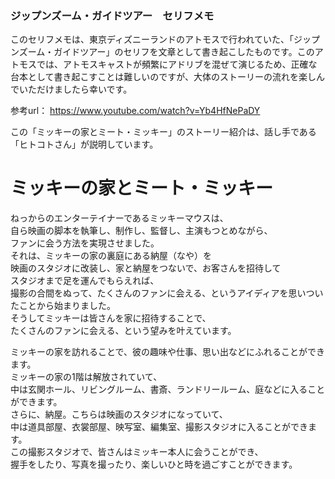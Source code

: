 ### ジップンズーム・ガイドツアー　セリフメモ  

このセリフメモは、東京ディズニーランドのアトモスで行われていた、「ジップンズーム・ガイドツアー」のセリフを文章として書き起こしたものです。このアトモスでは、アトモスキャストが頻繁にアドリブを混ぜて演じるため、正確な台本として書き起こすことは難しいのですが、大体のストーリーの流れを楽しんでいただけましたら幸いです。

参考url： https://www.youtube.com/watch?v=Yb4HfNePaDY

この「ミッキーの家とミート・ミッキー」のストーリー紹介は、話し手である「ヒトコトさん」が説明しています。  
  
  
# ミッキーの家とミート・ミッキー  
  
ねっからのエンターテイナーであるミッキーマウスは、  
自ら映画の脚本を執筆し、制作し、監督し、主演もつとめながら、  
ファンに会う方法を実現させました。  
それは、ミッキーの家の裏庭にある納屋（なや）を  
映画のスタジオに改装し、家と納屋をつないで、お客さんを招待して  
スタジオまで足を運んでもらえれば、  
撮影の合間をぬって、たくさんのファンに会える、というアイディアを思いついたことから始まりました。  
そうしてミッキーは皆さんを家に招待することで、  
たくさんのファンに会える、という望みを叶えています。  
  
ミッキーの家を訪れることで、彼の趣味や仕事、思い出などにふれることができます。  
ミッキーの家の1階は解放されていて、  
中は玄関ホール、リビングルーム、書斎、ランドリールーム、庭などに入ることができます。  
さらに、納屋。こちらは映画のスタジオになっていて、  
中は道具部屋、衣裳部屋、映写室、編集室、撮影スタジオに入ることができます。  
この撮影スタジオで、皆さんはミッキー本人に会うことができ、  
握手をしたり、写真を撮ったり、楽しいひと時を過ごすことができます。  
  


